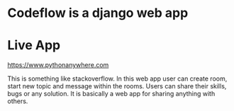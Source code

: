 # Codeflow is a django web app

# Live App 
https://www.pythonanywhere.com

This is something like stackoverflow. In this web app user can create room, start new topic and message within the rooms. Users can share their skills, bugs or any solution. It is basically a web app for sharing anything with others.
